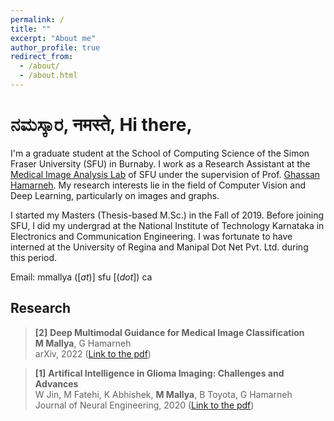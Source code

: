 ```yaml
---
permalink: /
title: ""
excerpt: "About me"
author_profile: true
redirect_from: 
  - /about/
  - /about.html
---
```


<!-- Welcome to my e-home! -->


ನಮಸ್ಕಾರ, नमस्ते, Hi there,
===

I'm a graduate student at the School of Computing Science of the Simon Fraser University (SFU) in Burnaby. I work as a Research Assistant at the [Medical Image Analysis Lab](https://www.medicalimageanalysis.com/) of SFU under the supervision of Prof. [Ghassan Hamarneh](https://scholar.google.com/citations?user=61DdlkAAAAAJ). My research interests lie in the field of Computer Vision and Deep Learning, particularly on images and graphs.

I started my Masters (Thesis-based M.Sc.) in the Fall of 2019. Before joining SFU, I did my undergrad at the National Institute of Technology Karnataka in Electronics and Communication Engineering. I was fortunate to have interned at the University of Regina and Manipal Dot Net Pvt. Ltd. during this period. 

<!-- Here's my [CV](https://drive.google.com/file/d/1Rg--6h9s2V9dd5wZNkomOUAA29ZV3pAq/view?usp=sharing).-->

Email: mmallya ([_at_)] sfu [(_dot_]) ca


Research
---

> **[2]** **Deep Multimodal Guidance for Medical Image Classification**  
  >    **M Mallya**, G Hamarneh  
  >    arXiv, 2022 ([Link to the pdf](https://arxiv.org/pdf/2203.05683.pdf))  
  
> **[1]** **Artifical Intelligence in Glioma Imaging: Challenges and Advances**  
  >    W Jin, M Fatehi, K Abhishek, **M Mallya**, B Toyota, G Hamarneh  
  >    Journal of Neural Engineering, 2020 ([Link to the pdf](https://iopscience.iop.org/article/10.1088/1741-2552/ab8131/pdf))  
